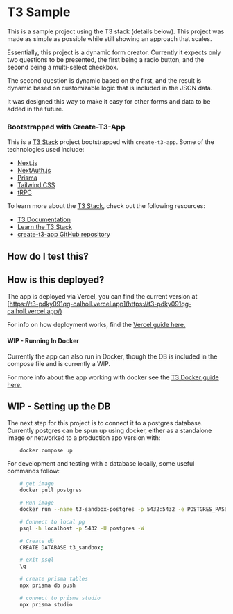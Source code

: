 # T3 Sample

This is a sample project using the T3 stack (details below). This project was made as simple as possible while still showing an approach that scales.

Essentially, this project is a dynamic form creator. Currently it expects only two questions to be presented, the first being a radio button, and the second being a multi-select checkbox.

The second question is dynamic based on the first, and the result is dynamic based on customizable logic that is included in the JSON data.

It was designed this way to make it easy for other forms and data to be added in the future.

### Bootstrapped with Create-T3-App

This is a [T3 Stack](https://create.t3.gg/) project bootstrapped with `create-t3-app`. Some of the technologies used include:

- [Next.js](https://nextjs.org)
- [NextAuth.js](https://next-auth.js.org)
- [Prisma](https://prisma.io)
- [Tailwind CSS](https://tailwindcss.com)
- [tRPC](https://trpc.io)

To learn more about the [T3 Stack](https://create.t3.gg/), check out the following resources:

- [T3 Documentation](https://create.t3.gg/)
- [Learn the T3 Stack](https://create.t3.gg/en/faq#what-learning-resources-are-currently-available)
- [create-t3-app GitHub repository](https://github.com/t3-oss/create-t3-app)

## How do I test this?

## How is this deployed?

The app is deployed via Vercel, you can find the current version at [https://t3-pdky091qg-calholl.vercel.app](https://t3-pdky091qg-calholl.vercel.app/)

For info on how deployment works, find the [Vercel guide here.](https://create.t3.gg/en/deployment/vercel)

#### WIP - Running In Docker

Currently the app can also run in Docker, though the DB is included in the compose file and is currently a WIP.

For more info about the app working with docker see the [T3 Docker guide here.](https://create.t3.gg/en/deployment/docker)

## WIP - Setting up the DB

The next step for this project is to connect it to a postgres database. Currently postgres can be spun up using docker, either as a standalone image or networked to a production app version with:

```
    docker compose up
```

For development and testing with a database locally, some useful commands follow:

```sh
    # get image
    docker pull postgres

    # Run image
    docker run --name t3-sandbox-postgres -p 5432:5432 -e POSTGRES_PASSWORD=mysecretpassword -d postgres

    # Connect to local pg
    psql -h localhost -p 5432 -U postgres -W

    # Create db
    CREATE DATABASE t3_sandbox;

    # exit psql
    \q

    # create prisma tables
    npx prisma db push

    # connect to prisma studio
    npx prisma studio
```
